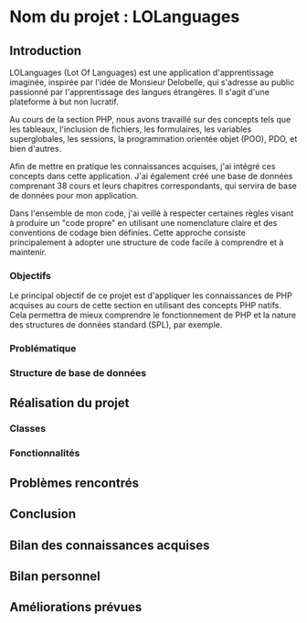 # Nom du projet : LOLanguages

## Introduction

LOLanguages (Lot Of Languages) est une application d'apprentissage imaginée, inspirée par l'idée de Monsieur Delobelle, qui s'adresse au public passionné par l'apprentissage des langues étrangères. Il s'agit d'une plateforme à but non lucratif.

Au cours de la section PHP, nous avons travaillé sur des concepts tels que les tableaux, l'inclusion de fichiers, les formulaires, les variables superglobales, les sessions, la programmation orientée objet (POO), PDO, et bien d'autres.

Afin de mettre en pratique les connaissances acquises, j'ai intégré ces concepts dans cette application. J'ai également créé une base de données comprenant 38 cours et leurs chapitres correspondants, qui servira de base de données pour mon application.

Dans l'ensemble de mon code, j'ai veillé à respecter certaines règles visant à produire un "code propre" en utilisant une nomenclature claire et des conventions de codage bien définies. Cette approche consiste principalement à adopter une structure de code facile à comprendre et à maintenir.

### Objectifs

Le principal objectif de ce projet est d'appliquer les connaissances de PHP acquises au cours de cette section en utilisant des concepts PHP natifs. Cela permettra de mieux comprendre le fonctionnement de PHP et la nature des structures de données standard (SPL), par exemple.

### Problématique

### Structure de base de données

## Réalisation du projet

### Classes

### Fonctionnalités

## Problèmes rencontrés

## Conclusion

## Bilan des connaissances acquises

## Bilan personnel

## Améliorations prévues
